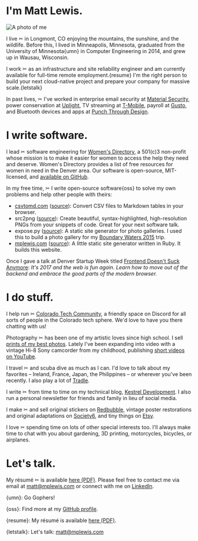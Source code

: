 <div class="intro">
<h1>I'm Matt Lewis.</h1>
<img src="avatar.jpg" title="A photo of me" class="avatar">
</div>

I live ✂ in Longmont, CO enjoying the mountains, the sunshine, and the wildlife.
Before this, I lived in Minneapolis, Minnesota, graduated from the University of
Minnesota{umn} in Computer Engineering in 2014, and grew up in Wausau,
Wisconsin.

I work ✂ as an infrastructure and site reliability engineer and am currently
available for full-time remote employment.{resume} I'm the right person to build
your next cloud-native project and prepare your company for massive
scale.{letstalk}

In past lives, ✂ I've worked in enterprise email security at
[Material Security](https://material.security), power conservation at
[Uplight](https://uplight.com), TV streaming at
[T-Mobile](https://t-mobile.com), payroll at [Gusto](https://gusto.com), and
Bluetooth devices and apps at [Punch Through Design](https://punchthrough.com).

# I write software.

I lead ✂ software engineering for
[Women's Directory](https://womensdirectory.org), a 501(c)3 non-profit whose
mission is to make it easier for women to access the help they need and deserve.
Women's Directory provides a list of free resources for women in need in the
Denver area. Our software is open-source, MIT-licensed, and
[available on GitHub](https://github.com/Womens-Directory/womens-directory).

In my free time, ✂ I write open-source software{oss} to solve my own problems
and help other people with theirs:

- [csvtomd.com](https://csvtomd.com)
  ([source](https://github.com/mplewis/csvtomd-web)): Convert CSV files to
  Markdown tables in your browser.
- src2png ([source](https://github.com/mplewis/src2png)): Create beautiful,
  syntax-highlighted, high-resolution PNGs from your snippets of code. Great for
  your next software talk.
- expose.py ([source](https://github.com/mplewis/expose.py)): A static site
  generator for photo galleries. I used this to build a photo gallery for my
  [Boundary Waters 2015](bwca_2015) trip.
- [mplewis.com](https://mplewis.com)
  ([source](https://github.com/mplewis/mplewis.com)): A little static site
  generator written in Ruby. It builds this website.

Once I gave a talk at Denver Startup Week titled
[Frontend Doesn't Suck Anymore](/talks/fdsa): _It's 2017 and the web is fun
again. Learn how to move out of the backend and embrace the good parts of the
modern browser._

# I do stuff.

I help run ✂ [Colorado Tech Community](https://coloradotech.community/), a
friendly space on Discord for all sorts of people in the Colorado tech sphere.
We'd love to have you there chatting with us!

Photography ✂ has been one of my artistic loves since high school. I sell
[prints of my best photos](https://photos.mplewis.com). Lately I've been
expanding into video with a vintage Hi-8 Sony camcorder from my childhood,
publishing
[short videos on YouTube](https://www.youtube.com/channel/UCtQB9HNAkJ-oTSjU6x462dA).

I travel ✂ and scuba dive as much as I can. I'd love to talk about my favorites
– Ireland, France, Japan, the Philippines – or wherever you've been recently. I
also play a lot of [Tradle](https://oec.world/en/tradle/).

I write ✂ from time to time on my technical blog,
[Kestrel Development](https://kesdev.com). I also run a personal newsletter for
friends and family in lieu of social media.

I make ✂ and sell original stickers on
[Redbubble](https://www.redbubble.com/people/mplewis/shop), vintage poster
restorations and original adaptations on
[Society6](https://society6.com/mpvlewis), and tiny things on
[Etsy](https://www.etsy.com/shop/CorvidDesignStudio).

I love ✂ spending time on lots of other special interests too. I'll always make
time to chat with you about gardening, 3D printing, motorcycles, bicycles, or
airplanes.

# Let's talk.

My résumé ✂ is available [here (PDF)](resume.pdf). Please feel free to contact
me via email at [matt@mplewis.com](mailto:matt@mplewis.com) or connect with me
on [LinkedIn](https://linkedin.com/in/mpvlewis).

{umn}: Go Gophers!

{oss}: Find more at my [GitHub profile](https://github.com/mplewis).

{resume}: My résumé is available [here (PDF)](resume.pdf).

{letstalk}: Let's talk: [matt@mplewis.com](mailto:matt@mplewis.com)
